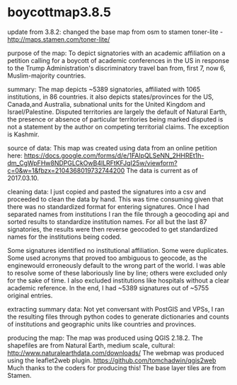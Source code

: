 # boycottmap3.8.5
update from 3.8.2:
changed the base map from osm to stamen toner-lite - http://maps.stamen.com/toner-lite/

purpose of the map: To depict signatories with an academic affiliation on a petition calling for a boycott of academic conferences in the US in response to the Trump Administration's discriminatory travel ban from, first 7, now 6, Muslim-majority countries.

summary: The map depicts ~5389 signatories, affiliated with 1065 institutions, in 86 countries. it also depicts states/provinces for the US, Canada,and Australia, subnational units for the United Kingdom and Israel/Palestine. Disputed territories are largely the default of Natural Earth, the presence or absence of particular territories being marked disputed is not a statement by the author on competing territorial claims. The exception is Kashmir.

source of data: This map was created using data from an online petition here: https://docs.google.com/forms/d/e/1FAIpQLSeNN_2HHREt1h-dm_CgWpFHw8NDPGLCkOwB4lLRFtKFJqI25w/viewform?c=0&w=1&fbzx=2104368019732744200 The data is current as of 2017.03.10.

cleaning data: I just copied and pasted the signatures into a csv and proceeded to clean the data by hand. This was time consuming given that there was no standardized format for entering signatures. Once I had separated names from institutions I ran the file through a geocoding api and sorted results to standardize institution names. For all but the last 87 signatories, the results were then reverse geocoded to get standardized names for the institutions being coded.

Some signatures identified no institutional affiliation. Some were duplicates. Some used acronyms that proved too ambiguous to geocode, as the enginewould erroneously default to the wrong part of the world. I was able to resolve some of these laboriously line by line; others were excluded only for the sake of time. I also excluded institutions like hospitals without a clear academic reference. In the end, I had ~5389 signatures out of ~5755 original entries.

extracting summary data: Not yet conversant with PostGIS and VPSs, I ran the resulting files through python codes to generate dictionaries and counts of institutions and geographic units like countries and provinces.

producing the map: The map was produced using QGIS 2.18.2. The shapefiles are from Natural Earth, medium scale, cultural: http://www.naturalearthdata.com/downloads/ The webmap was produced using the leaflet2web plugin. https://github.com/tomchadwin/qgis2web Much thanks to the coders for producing this! The base layer tiles are from Stamen.
